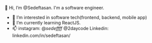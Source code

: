👋 Hi, I’m @Sedeftasan. I'm a software engineer.
- 👀 I’m interested in software tech(frontend, backend, mobile app)
- 🌱 I’m currently learning ReactJS. 
- 📫 instagram: @_sedeffff_ @2daycode
      Linkedin: linkedin.com/in/sedeftasan/
